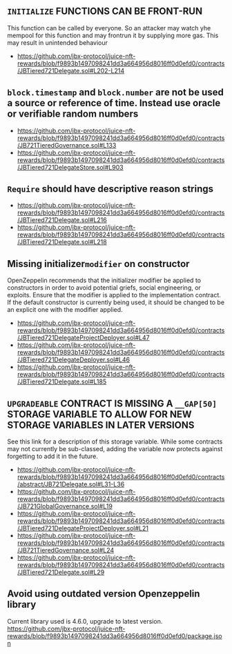 ## `INITIALIZE` FUNCTIONS CAN BE FRONT-RUN

This function can be called by everyone. So an attacker may watch yhe mempool for this  function and may frontrun it by supplying more gas.
This may result in unintended behaviour

* https://github.com/jbx-protocol/juice-nft-rewards/blob/f9893b1497098241dd3a664956d8016ff0d0efd0/contracts/JBTiered721Delegate.sol#L202-L214


## `block.timestamp` and `block.number` are not be used a source or reference of time. Instead use oracle or verifiable random numbers

* https://github.com/jbx-protocol/juice-nft-rewards/blob/f9893b1497098241dd3a664956d8016ff0d0efd0/contracts/JB721TieredGovernance.sol#L133
* https://github.com/jbx-protocol/juice-nft-rewards/blob/f9893b1497098241dd3a664956d8016ff0d0efd0/contracts/JBTiered721DelegateStore.sol#L903

## `Require` should have descriptive reason strings 

* https://github.com/jbx-protocol/juice-nft-rewards/blob/f9893b1497098241dd3a664956d8016ff0d0efd0/contracts/JBTiered721Delegate.sol#L216
* https://github.com/jbx-protocol/juice-nft-rewards/blob/f9893b1497098241dd3a664956d8016ff0d0efd0/contracts/JBTiered721Delegate.sol#L218

## Missing initializer`modifier` on constructor

OpenZeppelin recommends that the initializer modifier be applied to constructors in order to avoid potential griefs, social engineering, or exploits. Ensure that the modifier is applied to the implementation contract. If the default constructor is currently being used, it should be changed to be an explicit one with the modifier applied.

* https://github.com/jbx-protocol/juice-nft-rewards/blob/f9893b1497098241dd3a664956d8016ff0d0efd0/contracts/JBTiered721DelegateProjectDeployer.sol#L47
* https://github.com/jbx-protocol/juice-nft-rewards/blob/f9893b1497098241dd3a664956d8016ff0d0efd0/contracts/JBTiered721DelegateDeployer.sol#L46
* https://github.com/jbx-protocol/juice-nft-rewards/blob/f9893b1497098241dd3a664956d8016ff0d0efd0/contracts/JBTiered721Delegate.sol#L185

##  `UPGRADEABLE` CONTRACT IS MISSING A `__GAP[50]` STORAGE VARIABLE TO ALLOW FOR NEW STORAGE VARIABLES IN LATER VERSIONS

See this link for a description of this storage variable. While some contracts may not currently be sub-classed, adding the variable now protects against forgetting to add it in the future.

* https://github.com/jbx-protocol/juice-nft-rewards/blob/f9893b1497098241dd3a664956d8016ff0d0efd0/contracts/abstract/JB721Delegate.sol#L31-L36
* https://github.com/jbx-protocol/juice-nft-rewards/blob/f9893b1497098241dd3a664956d8016ff0d0efd0/contracts/JB721GlobalGovernance.sol#L19
* https://github.com/jbx-protocol/juice-nft-rewards/blob/f9893b1497098241dd3a664956d8016ff0d0efd0/contracts/JBTiered721DelegateProjectDeployer.sol#L21
* https://github.com/jbx-protocol/juice-nft-rewards/blob/f9893b1497098241dd3a664956d8016ff0d0efd0/contracts/JB721TieredGovernance.sol#L24
* https://github.com/jbx-protocol/juice-nft-rewards/blob/f9893b1497098241dd3a664956d8016ff0d0efd0/contracts/JBTiered721Delegate.sol#L29

## Avoid using outdated version Openzeppelin library 
Current library used is 4.6.0, upgrade to latest version.
https://github.com/jbx-protocol/juice-nft-rewards/blob/f9893b1497098241dd3a664956d8016ff0d0efd0/package.json